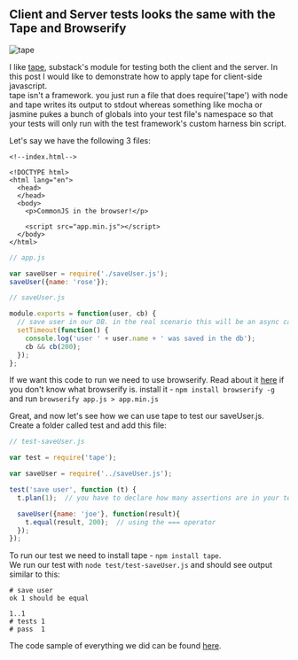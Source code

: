 ## Client and Server tests looks the same with the Tape and Browserify

![tape](https://a248.e.akamai.net/camo.github.com/50dd49050de38c87a28ab6aa0b09bbe2d042cba1/687474703a2f2f737562737461636b2e6e65742f696d616765732f746170655f64726976652e706e67)

I like [tape](https://github.com/substack/tape), substack's module for testing both the client and the server.
In this post I would like to demonstrate how to apply tape for client-side javascript.  
tape isn't a framework. you just run a file that does require('tape') with node and tape writes its output to stdout whereas something like mocha or jasmine pukes a bunch of globals into your test file's namespace so that your tests will only run with the test framework's custom harness bin script.

Let's say we have the following 3 files:

    <!--index.html-->

    <!DOCTYPE html>
    <html lang="en">
      <head>
      </head>
      <body>
        <p>CommonJS in the browser!</p>

        <script src="app.min.js"></script>
      </body>
    </html>

```js
// app.js

var saveUser = require('./saveUser.js');
saveUser({name: 'rose'});
```

```js
// saveUser.js

module.exports = function(user, cb) {
  // save user in our DB. in the real scenario this will be an async call to an http endpoint
  setTimeout(function() {
    console.log('user ' + user.name + ' was saved in the db');
    cb && cb(200);                                                                                                     
  });
};
```

If we want this code to run we need to use browserify. Read about it [here](https://github.com/oren/oren.github.com/blob/master/posts/browserify/browserify.md) if you don't know what browserify is.
install it - `npm install browserify -g` and run `browserify app.js > app.min.js`


Great, and now let's see how we can use tape to test our saveUser.js.  
Create a folder called test and add this file:


```js
// test-saveUser.js

var test = require('tape');

var saveUser = require('../saveUser.js');

test('save user', function (t) {
  t.plan(1);  // you have to declare how many assertions are in your test

  saveUser({name: 'joe'}, function(result){
    t.equal(result, 200);  // using the === operator
  });
});
```

To run our test we need to install tape - `npm install tape`.  
We run our test with `node test/test-saveUser.js` and should see output similar to  this:

    # save user
    ok 1 should be equal

    1..1
    # tests 1
    # pass  1

The code sample of everything we did can be found [here](https://github.com/oren/oren.github.com/tree/master/posts/tape/website).
